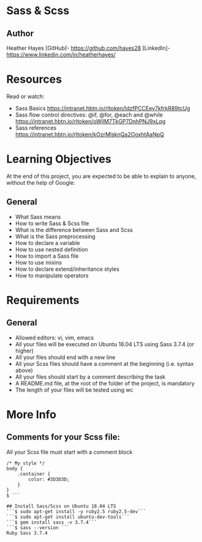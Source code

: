 # Sass & Scss

## Author
Heather Hayes [GitHub]- https://github.com/hayes28
[LinkedIn]- https://www.linkedin.com/in/heatherhayes/

# Resources
Read or watch:

- Sass Basics https://intranet.hbtn.io/rltoken/ldzfPCCEey7kfrkR89tcUg
- Sass flow control directives: @if, @for, @each and @while https://intranet.hbtn.io/rltoken/oWjlM7TkGP7DnhPNJ9xLqg
- Sass references https://intranet.hbtn.io/rltoken/kOzrMlsknQa2OoxhtAaNpQ

# Learning Objectives
At the end of this project, you are expected to be able to explain to anyone, without the help of Google:

## General
- What Sass means
- How to write Sass & Scss file
- What is the difference between Sass and Scss
- What is the Sass preprocessing
- How to declare a variable
- How to use nested definition
- How to import a Sass file
- How to use mixins
- How to declare extend/inheritance styles
- How to manipulate operators

# Requirements

## General
- Allowed editors: vi, vim, emacs
- All your files will be executed on Ubuntu 18.04 LTS using Sass 3.7.4 (or higher)
- All your files should end with a new line
- All your Scss files should have a comment at the beginning (i.e. syntax above)
- All your files should start by a comment describing the task
- A README.md file, at the root of the folder of the project, is mandatory
- The length of your files will be tested using wc

# More Info
## Comments for your Scss file:
All your Scss file must start with a comment block

``` $ cat my_styles.scss
/* My style */
body {
    .container {
        color: #3D3D3D;
    }
}
$ ```

## Install Sass/Scss on Ubuntu 18.04 LTS
```$ sudo apt-get install -y ruby2.5 ruby2.5-dev```
```$ sudo apt-get install ubuntu-dev-tools```
```$ gem install sass -v 3.7.4```
```$ sass --version ```
Ruby Sass 3.7.4
